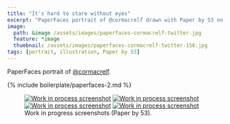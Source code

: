 ```yaml
---
title: "It's hard to stare without eyes"
excerpt: "PaperFaces portrait of @cormacrelf drawn with Paper by 53 on an iPad."
image: 
  path: &image /assets/images/paperfaces-cormacrelf-twitter.jpg 
  feature: *image
  thumbnail: /assets/images/paperfaces-cormacrelf-twitter-150.jpg
tags: [portrait, illustration, Paper by 53]
---
```


PaperFaces portrait of [@cormacrelf](http://twitter.com/cormacrelf).

{% include boilerplate/paperfaces-2.md %}

<figure class="half">
	<a href="/assets/images/paperfaces-cormacrelf-process-1-lg.jpg"><img src="/assets/images/paperfaces-cormacrelf-process-1-600.jpg" alt="Work in process screenshot"></a>
	<a href="/assets/images/paperfaces-cormacrelf-process-2-lg.jpg"><img src="/assets/images/paperfaces-cormacrelf-process-2-600.jpg" alt="Work in process screenshot"></a>
	<a href="/assets/images/paperfaces-cormacrelf-process-3-lg.jpg"><img src="/assets/images/paperfaces-cormacrelf-process-3-600.jpg" alt="Work in process screenshot"></a>
	<a href="/assets/images/paperfaces-cormacrelf-process-4-lg.jpg"><img src="/assets/images/paperfaces-cormacrelf-process-4-600.jpg" alt="Work in process screenshot"></a>
	<figcaption>Work in progress screenshots (Paper by 53).</figcaption>
</figure>
